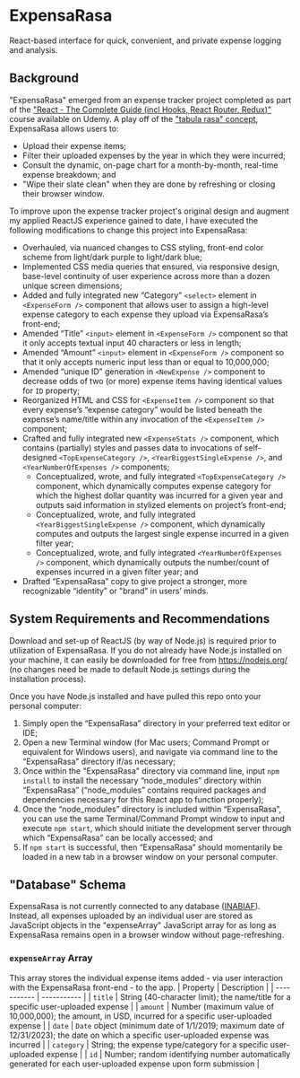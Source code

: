 # ExpensaRasa
React-based interface for quick, convenient, and private expense logging and analysis.

## Background
"ExpensaRasa" emerged from an expense tracker project completed as part of the ["React - The Complete Guide (incl Hooks, React Router, Redux)"](https://www.udemy.com/course/react-the-complete-guide-incl-redux/) course available on Udemy. A play off of the ["tabula rasa" concept](https://en.wikipedia.org/wiki/Tabula_rasa), ExpensaRasa allows users to:
- Upload their expense items; 
- Filter their uploaded expenses by the year in which they were incurred;
- Consult the dynamic, on-page chart for a month-by-month, real-time expense breakdown; and
- "Wipe their slate clean" when they are done by refreshing or closing their browser window.

To improve upon the expense tracker project's original design and augment my applied ReactJS experience gained to date, I have executed the following modifications to change this project into ExpensaRasa:
- Overhauled, via nuanced changes to CSS styling, front-end color scheme from light/dark purple to light/dark blue;
- Implemented CSS media queries that ensured, via responsive design, base-level continuity of user experience across more than a dozen unique screen dimensions;
- Added and fully integrated new “Category” `<select>` element in `<ExpenseForm />` component that allows user to assign a high-level expense category to each expense they upload via ExpensaRasa’s front-end;
- Amended “Title” `<input>` element in `<ExpenseForm />` component so that it only accepts textual input 40 characters or less in length;
- Amended “Amount” `<input>` element in `<ExpenseForm />` component so that it only accepts numeric input less than or equal to 10,000,000;
- Amended “unique ID” generation in `<NewExpense />` component to decrease odds of two (or more) expense items having identical values for `ID` property;
- Reorganized HTML and CSS for `<ExpenseItem />` component so that every expense’s “expense category” would be listed beneath the expense’s name/title within any invocation of the `<ExpenseItem />` component;
- Crafted and fully integrated new `<ExpenseStats />` component, which contains (partially) styles and passes data to invocations of self-designed `<TopExpenseCategory />`, `<YearBiggestSingleExpense />`, and `<YearNumberOfExpenses />` components;
  - Conceptualized, wrote, and fully integrated `<TopExpenseCategory />` component, which dynamically computes expense category for which the highest dollar quantity was incurred for a given year and outputs said information in stylized elements on project’s front-end;
  - Conceptualized, wrote, and fully integrated `<YearBiggestSingleExpense />` component, which dynamically computes and outputs the largest single expense incurred in a given filter year;
  - Conceptualized, wrote, and fully integrated `<YearNumberOfExpenses />` component, which dynamically outputs the number/count of expenses incurred in a given filter year; and
- Drafted “ExpensaRasa” copy to give project a stronger, more recognizable “identity” or "brand" in users’ minds.

## System Requirements and Recommendations
Download and set-up of ReactJS (by way of Node.js) is required prior to utilization of ExpensaRasa. If you do not already have Node.js installed on your machine, it can easily be downloaded for free from https://nodejs.org/ (no changes need be made to default Node.js settings during the installation process).

Once you have Node.js installed and have pulled this repo onto your personal computer:
1. Simply open the “ExpensaRasa” directory in your preferred text editor or IDE;
2. Open a new Terminal window (for Mac users; Command Prompt or equivalent for Windows users), and navigate via command line to the “ExpensaRasa” directory if/as necessary;
3. Once within the "ExpensaRasa" directory via command line, input `npm install` to install the necessary “node_modules” directory within “ExpensaRasa” (“node_modules” contains required packages and dependencies necessary for this React app to function properly); 
4. Once the “node_modules” directory is included within “ExpensaRasa”, you can use the same Terminal/Command Prompt window to input and execute `npm start`, which should initiate the development server through which “ExpensaRasa” can be locally accessed; and
5. If `npm start` is successful, then “ExpensaRasa” should momentarily be loaded in a new tab in a browser window on your personal computer.

## "Database" Schema
ExpensaRasa is not currently connected to any database ([INABIAF](https://en.wikipedia.org/wiki/Bug_(engineering)#%22It's_not_a_bug,_it's_a_feature%22)). Instead, all expenses uploaded by an individual user are stored as JavaScript objects in the "expenseArray" JavaScript array for as long as ExpensaRasa remains open in a browser window without page-refreshing.

### `expenseArray` Array
This array stores the individual expense items added - via user interaction with the ExpensaRasa front-end - to the app.
| Property | Description |
| ----------- | ----------- |
| `title` | String (40-character limit); the name/title for a specific user-uploaded expense |
| `amount` | Number (maximum value of 10,000,000); the amount, in USD, incurred for a specific user-uploaded expense |
| `date` | `Date` object (minimum date of 1/1/2019; maximum date of 12/31/2023); the date on which a specific user-uploaded expense was incurred |
| `category` | String; the expense type/category for a specific user-uploaded expense |
| `id` | Number; random identifying number automatically generated for each user-uploaded expense upon form submission |
